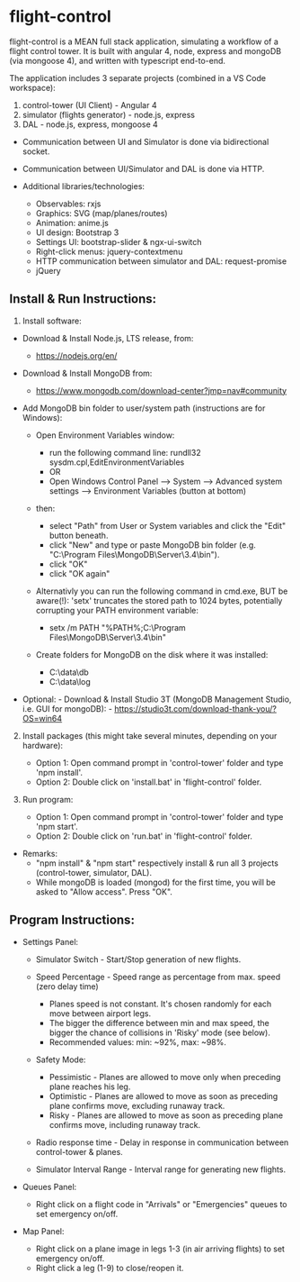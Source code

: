 # flight-control
flight-control is a MEAN full stack application, simulating a workflow of a flight control tower.
It is built with angular 4, node, express and mongoDB (via mongoose 4), and written with typescript end-to-end.

The application includes 3 separate projects (combined in a VS Code workspace):
1. control-tower (UI Client) - Angular 4
2. simulator (flights generator) - node.js, express
3. DAL - node.js, express, mongoose 4

- Communication between UI and Simulator is done via bidirectional socket.
- Communication between UI/Simulator and DAL is done via HTTP.

- Additional libraries/technologies:
	- Observables: rxjs
	- Graphics: SVG (map/planes/routes)
	- Animation: anime.js
	- UI design: Bootstrap 3
	- Settings UI: bootstrap-slider & ngx-ui-switch
	- Right-click menus: jquery-contextmenu
	- HTTP communication between simulator and DAL: request-promise
	- jQuery

Install & Run Instructions:
--------------------------

1. Install software:

  - Download & Install Node.js, LTS release, from:
    - https://nodejs.org/en/

  - Download & Install MongoDB from:
    - https://www.mongodb.com/download-center?jmp=nav#community

  - Add MongoDB bin folder to user/system path (instructions are for Windows):
  	- Open Environment Variables window:
    	- run the following command line: rundll32 sysdm.cpl,EditEnvironmentVariables
	  	- OR
    	- Open Windows Control Panel --> System --> Advanced system settings --> Environment Variables (button at bottom)
  	- then:
	    - select "Path" from User or System variables and click the "Edit" button beneath.
	    - click "New" and type or paste MongoDB bin folder (e.g. "C:\Program Files\MongoDB\Server\3.4\bin").
	    - click "OK"
	    - click "OK again"

	- Alternativly you can run the following command in cmd.exe, BUT be aware(!): 'setx' truncates the stored path to 1024 bytes, potentially corrupting your PATH environment variable:
		- setx /m PATH "%PATH%;C:\Program Files\MongoDB\Server\3.4\bin"

	- Create folders for MongoDB on the disk where it was installed:
		- C:\data\db
		- C:\data\log

  - Optional:
		- Download & Install Studio 3T (MongoDB Management Studio, i.e. GUI for mongoDB):
			- https://studio3t.com/download-thank-you/?OS=win64

2. Install packages (this might take several minutes, depending on your hardware):
	- Option 1: Open command prompt in 'control-tower' folder and type 'npm install'.
	- Option 2: Double click on 'install.bat' in 'flight-control' folder.

3. Run program:
	- Option 1: Open command prompt in 'control-tower' folder and type 'npm start'.
	- Option 2: Double click on 'run.bat' in 'flight-control' folder.

-	Remarks:
	- "npm install" & "npm start" respectively install & run all 3 projects (control-tower, simulator, DAL).
	- While mongoDB is loaded (mongod) for the first time, you will be asked to "Allow access". Press "OK".

Program Instructions:
--------------------

- Settings Panel:
	- Simulator Switch - Start/Stop generation of new flights.
	
	- Speed Percentage - Speed range as percentage from max. speed (zero delay time)
		- Planes speed is not constant. It's chosen randomly for each move between airport legs.
		- The bigger the difference between min and max speed, the bigger the chance of collisions in 'Risky' mode (see below).
		- Recommended values: min: ~92%, max: ~98%.

	- Safety Mode:
		- Pessimistic - Planes are allowed to move only when preceding plane reaches his leg.
		- Optimistic - Planes are allowed to move as soon as preceding plane confirms move, excluding runaway track.
		- Risky - Planes are allowed to move as soon as preceding plane confirms move, including runaway track.

  - Radio response time - Delay in response in communication between control-tower & planes.

  - Simulator Interval Range - Interval range for generating new flights.

- Queues Panel:
  - Right click on a flight code in "Arrivals" or "Emergencies" queues to set emergency on/off.

- Map Panel:
  - Right click on a plane image in legs 1-3 (in air arriving flights) to set emergency on/off.
  - Right click a leg (1-9) to close/reopen it.
